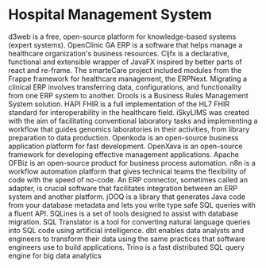 # Hospital Management System

d3web is a free, open-source platform for knowledge-based systems (expert systems). OpenClinic GA ERP is a software that helps manage a healthcare organization's business resources. Cljfx is a declarative, functional and extensible wrapper of JavaFX inspired by better parts of react and re-frame. The smarteCare project included modules from the Frappe framework for healthcare management, the ERPNext. Migrating a clinical ERP involves transferring data, configurations, and functionality from one ERP system to another. Drools is a Business Rules Management System solution. HAPI FHIR is a full implementation of the HL7 FHIR standard for interoperability in the healthcare field. iSkyLIMS was created with the aim of facilitating conventional laboratory tasks and implementing a workflow that guides genomics laboratories in their activities, from library preparation to data production. Openkoda is an open-source business application platform for fast development. OpenXava is an open-source framework for developing effective management applications. Apache OFBiz is an open-source product for business process automation. n8n is a workflow automation platform that gives technical teams the flexibility of code with the speed of no-code. An ERP connector, sometimes called an adapter, is crucial software that facilitates integration between an ERP system and another platform. jOOQ is a library that generates Java code from your database metadata and lets you write type safe SQL queries with a fluent API. SQLines is a set of tools designed to assist with database migration. SQL Translator is a tool for converting natural language queries into SQL code using artificial intelligence. dbt enables data analysts and engineers to transform their data using the same practices that software engineers use to build applications. Trino is a fast distributed SQL query engine for big data analytics

